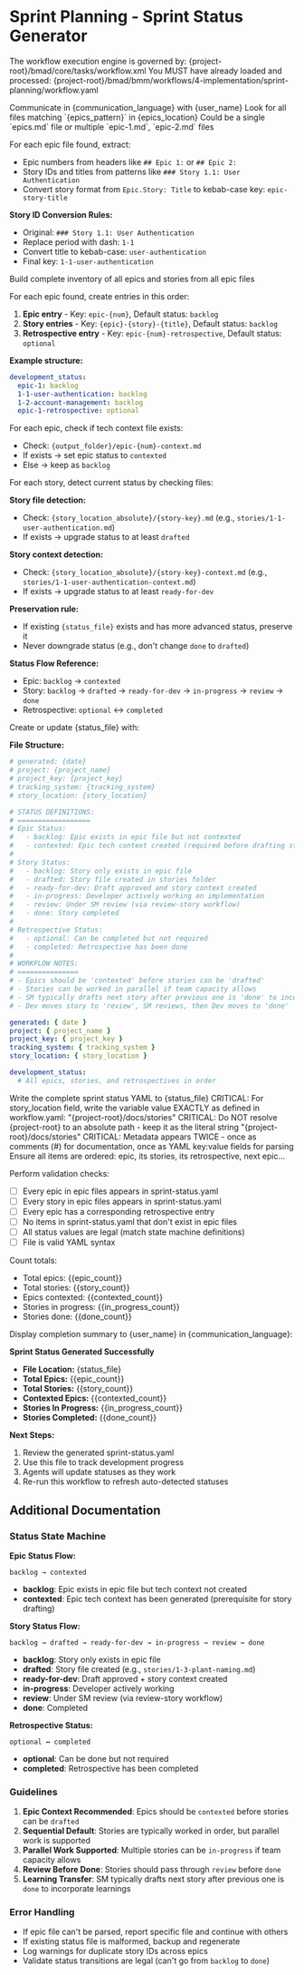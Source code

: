 # Sprint Planning - Sprint Status Generator

<critical>The workflow execution engine is governed by: {project-root}/bmad/core/tasks/workflow.xml</critical>
<critical>You MUST have already loaded and processed: {project-root}/bmad/bmm/workflows/4-implementation/sprint-planning/workflow.yaml</critical>

<workflow>

<step n="1" goal="Parse epic files and extract all work items">
<action>Communicate in {communication_language} with {user_name}</action>
<action>Look for all files matching `{epics_pattern}` in {epics_location}</action>
<action>Could be a single `epics.md` file or multiple `epic-1.md`, `epic-2.md` files</action>

<action>For each epic file found, extract:</action>

- Epic numbers from headers like `## Epic 1:` or `## Epic 2:`
- Story IDs and titles from patterns like `### Story 1.1: User Authentication`
- Convert story format from `Epic.Story: Title` to kebab-case key: `epic-story-title`

**Story ID Conversion Rules:**

- Original: `### Story 1.1: User Authentication`
- Replace period with dash: `1-1`
- Convert title to kebab-case: `user-authentication`
- Final key: `1-1-user-authentication`

<action>Build complete inventory of all epics and stories from all epic files</action>
</step>

<step n="2" goal="Build sprint status structure">
<action>For each epic found, create entries in this order:</action>

1. **Epic entry** - Key: `epic-{num}`, Default status: `backlog`
2. **Story entries** - Key: `{epic}-{story}-{title}`, Default status: `backlog`
3. **Retrospective entry** - Key: `epic-{num}-retrospective`, Default status: `optional`

**Example structure:**

```yaml
development_status:
  epic-1: backlog
  1-1-user-authentication: backlog
  1-2-account-management: backlog
  epic-1-retrospective: optional
```

</step>

<step n="3" goal="Apply intelligent status detection">
<action>For each epic, check if tech context file exists:</action>

- Check: `{output_folder}/epic-{num}-context.md`
- If exists → set epic status to `contexted`
- Else → keep as `backlog`

<action>For each story, detect current status by checking files:</action>

**Story file detection:**

- Check: `{story_location_absolute}/{story-key}.md` (e.g., `stories/1-1-user-authentication.md`)
- If exists → upgrade status to at least `drafted`

**Story context detection:**

- Check: `{story_location_absolute}/{story-key}-context.md` (e.g., `stories/1-1-user-authentication-context.md`)
- If exists → upgrade status to at least `ready-for-dev`

**Preservation rule:**

- If existing `{status_file}` exists and has more advanced status, preserve it
- Never downgrade status (e.g., don't change `done` to `drafted`)

**Status Flow Reference:**

- Epic: `backlog` → `contexted`
- Story: `backlog` → `drafted` → `ready-for-dev` → `in-progress` → `review` → `done`
- Retrospective: `optional` ↔ `completed`
  </step>

<step n="4" goal="Generate sprint status file">
<action>Create or update {status_file} with:</action>

**File Structure:**

```yaml
# generated: {date}
# project: {project_name}
# project_key: {project_key}
# tracking_system: {tracking_system}
# story_location: {story_location}

# STATUS DEFINITIONS:
# ==================
# Epic Status:
#   - backlog: Epic exists in epic file but not contexted
#   - contexted: Epic tech context created (required before drafting stories)
#
# Story Status:
#   - backlog: Story only exists in epic file
#   - drafted: Story file created in stories folder
#   - ready-for-dev: Draft approved and story context created
#   - in-progress: Developer actively working on implementation
#   - review: Under SM review (via review-story workflow)
#   - done: Story completed
#
# Retrospective Status:
#   - optional: Can be completed but not required
#   - completed: Retrospective has been done
#
# WORKFLOW NOTES:
# ===============
# - Epics should be 'contexted' before stories can be 'drafted'
# - Stories can be worked in parallel if team capacity allows
# - SM typically drafts next story after previous one is 'done' to incorporate learnings
# - Dev moves story to 'review', SM reviews, then Dev moves to 'done'

generated: { date }
project: { project_name }
project_key: { project_key }
tracking_system: { tracking_system }
story_location: { story_location }

development_status:
  # All epics, stories, and retrospectives in order
```

<action>Write the complete sprint status YAML to {status_file}</action>
<action>CRITICAL: For story_location field, write the variable value EXACTLY as defined in workflow.yaml: "{project-root}/docs/stories"</action>
<action>CRITICAL: Do NOT resolve {project-root} to an absolute path - keep it as the literal string "{project-root}/docs/stories"</action>
<action>CRITICAL: Metadata appears TWICE - once as comments (#) for documentation, once as YAML key:value fields for parsing</action>
<action>Ensure all items are ordered: epic, its stories, its retrospective, next epic...</action>
</step>

<step n="5" goal="Validate and report">
<action>Perform validation checks:</action>

- [ ] Every epic in epic files appears in sprint-status.yaml
- [ ] Every story in epic files appears in sprint-status.yaml
- [ ] Every epic has a corresponding retrospective entry
- [ ] No items in sprint-status.yaml that don't exist in epic files
- [ ] All status values are legal (match state machine definitions)
- [ ] File is valid YAML syntax

<action>Count totals:</action>

- Total epics: {{epic_count}}
- Total stories: {{story_count}}
- Epics contexted: {{contexted_count}}
- Stories in progress: {{in_progress_count}}
- Stories done: {{done_count}}

<action>Display completion summary to {user_name} in {communication_language}:</action>

**Sprint Status Generated Successfully**

- **File Location:** {status_file}
- **Total Epics:** {{epic_count}}
- **Total Stories:** {{story_count}}
- **Contexted Epics:** {{contexted_count}}
- **Stories In Progress:** {{in_progress_count}}
- **Stories Completed:** {{done_count}}

**Next Steps:**

1. Review the generated sprint-status.yaml
2. Use this file to track development progress
3. Agents will update statuses as they work
4. Re-run this workflow to refresh auto-detected statuses

</step>

</workflow>

## Additional Documentation

### Status State Machine

**Epic Status Flow:**

```
backlog → contexted
```

- **backlog**: Epic exists in epic file but tech context not created
- **contexted**: Epic tech context has been generated (prerequisite for story drafting)

**Story Status Flow:**

```
backlog → drafted → ready-for-dev → in-progress → review → done
```

- **backlog**: Story only exists in epic file
- **drafted**: Story file created (e.g., `stories/1-3-plant-naming.md`)
- **ready-for-dev**: Draft approved + story context created
- **in-progress**: Developer actively working
- **review**: Under SM review (via review-story workflow)
- **done**: Completed

**Retrospective Status:**

```
optional ↔ completed
```

- **optional**: Can be done but not required
- **completed**: Retrospective has been completed

### Guidelines

1. **Epic Context Recommended**: Epics should be `contexted` before stories can be `drafted`
2. **Sequential Default**: Stories are typically worked in order, but parallel work is supported
3. **Parallel Work Supported**: Multiple stories can be `in-progress` if team capacity allows
4. **Review Before Done**: Stories should pass through `review` before `done`
5. **Learning Transfer**: SM typically drafts next story after previous one is `done` to incorporate learnings

### Error Handling

- If epic file can't be parsed, report specific file and continue with others
- If existing status file is malformed, backup and regenerate
- Log warnings for duplicate story IDs across epics
- Validate status transitions are legal (can't go from `backlog` to `done`)
